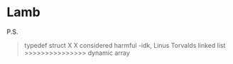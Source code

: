 # Lamb

P.S.
> typedef struct X X considered harmful -idk, Linus Torvalds
linked list >>>>>>>>>>>>>>> dynamic array